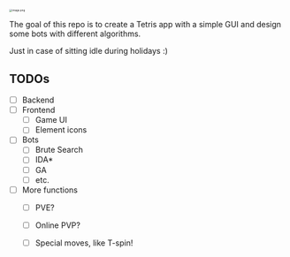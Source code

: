 <img src="https://s2.loli.net/2023/06/16/UTQl9EjY6zv84pg.png" alt="image.png" style="zoom: 33%;" />



The goal of this repo is to create a Tetris app with a simple GUI and design some bots with different algorithms.

Just in case of sitting idle during holidays :)

## TODOs

- [ ] Backend
- [ ] Frontend
  - [ ] Game UI
  - [ ] Element icons
- [ ] Bots
  - [ ] Brute Search
  - [ ] IDA\*
  - [ ] GA
  - [ ] etc.
- [ ] More functions
  - [ ] PVE?
  - [ ] Online PVP?
  - [ ] Special moves, like T-spin!

